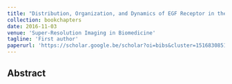 ```yaml
---
title: "Distribution, Organization, and Dynamics of EGF Receptor in the Plasma Membrane Studied by Super-Resolution Imaging"
collection: bookchapters
date: 2016-11-03
venue: 'Super-Resolution Imaging in Biomedicine'
tagline: 'First author'
paperurl: 'https://scholar.google.be/scholar?oi=bibs&cluster=15168308514523697511&btnI=1&hl=en'
---
```


<h2> Abstract </h2>
<p align= "justify">
